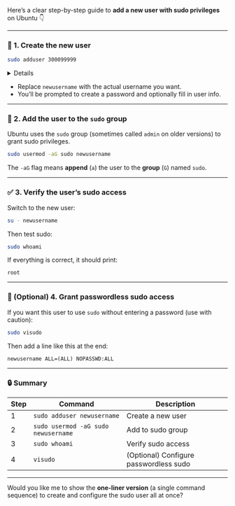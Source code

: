 

Here’s a clear step-by-step guide to **add a new user with sudo privileges** on Ubuntu 👇

---

### 🧩 1. Create the new user

```bash
sudo adduser 300099999
```
<details>

```lua
[sudo] password for ubuntu: 
err: To avoid ambiguity with numerical UIDs, usernames which
            consist of only digits are not allowed.
```

</details>

* Replace `newusername` with the actual username you want.
* You’ll be prompted to create a password and optionally fill in user info.

---

### 🔑 2. Add the user to the `sudo` group

Ubuntu uses the `sudo` group (sometimes called `admin` on older versions) to grant sudo privileges.

```bash
sudo usermod -aG sudo newusername
```

The `-aG` flag means **append** (`a`) the user to the **group** (`G`) named `sudo`.

---

### ✅ 3. Verify the user’s sudo access

Switch to the new user:

```bash
su - newusername
```

Then test sudo:

```bash
sudo whoami
```

If everything is correct, it should print:

```
root
```

---

### 🧱 (Optional) 4. Grant passwordless sudo access

If you want this user to use `sudo` without entering a password (use with caution):

```bash
sudo visudo
```

Then add a line like this at the end:

```
newusername ALL=(ALL) NOPASSWD:ALL
```

---

### 🔒 Summary

| Step | Command                             | Description                            |
| ---- | ----------------------------------- | -------------------------------------- |
| 1    | `sudo adduser newusername`          | Create a new user                      |
| 2    | `sudo usermod -aG sudo newusername` | Add to sudo group                      |
| 3    | `sudo whoami`                       | Verify sudo access                     |
| 4    | `visudo`                            | (Optional) Configure passwordless sudo |

---

Would you like me to show the **one-liner version** (a single command sequence) to create and configure the sudo user all at once?
